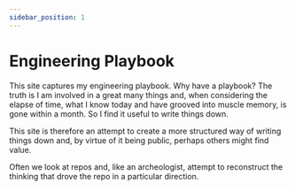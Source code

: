 ```yaml
---
sidebar_position: 1
---
```


# Engineering Playbook

This site captures my engineering playbook.  Why have a playbook?  The truth is I am involved in a great many things and, when considering the elapse of time, what I know today and have grooved into muscle memory, is gone within a month.  So I find it useful to write things down.

This site is therefore an attempt to create a more structured way of writing things down and, by virtue of it being public, perhaps others might find value.

Often we look at repos and, like an archeologist, attempt to reconstruct the thinking that drove the repo in a particular direction.
